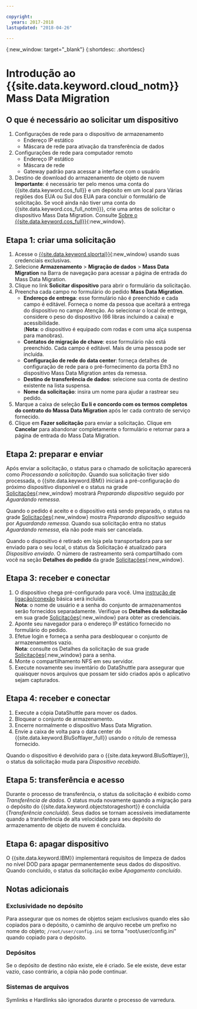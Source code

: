 ```yaml
---

copyright:
  years: 2017-2018
lastupdated: "2018-04-26"

---
```

{:new_window: target="_blank"}
{:shortdesc: .shortdesc}

# Introdução ao {{site.data.keyword.cloud_notm}} Mass Data Migration

## O que é necessário ao solicitar um dispositivo

1. Configurações de rede para o dispositivo de armazenamento
   - Endereço IP estático
   - Máscara de rede para ativação da transferência de dados
2. Configurações de rede para computador remoto
   - Endereço IP estático
   - Máscara de rede 
   - Gateway padrão para acessar a interface com o usuário
3. Destino de download do armazenamento de objeto de nuvem <br/>
   **Importante**: é necessário ter pelo menos uma conta do {{site.data.keyword.cos_full}} e um depósito em um local para Várias regiões dos EUA ou Sul dos EUA para concluir o formulário de solicitação. Se você ainda não tiver uma conta do {{site.data.keyword.cos_full_notm}}}, crie uma antes de solicitar o dispositivo Mass Data Migration. Consulte [Sobre o {{site.data.keyword.cos_full}}](https://console.bluemix.net/docs/services/cloud-object-storage/about-cos.html){:new_window}.

## Etapa 1: criar uma solicitação

1. Acesse o [{{site.data.keyword.slportal}}](https://control.softlayer.com/){:new_window} usando suas credenciais exclusivas.
2. Selecione **Armazenamento** > **Migração de dados** > **Mass Data Migration** na Barra de navegação para acessar a página de entrada do Mass Data Migration.
3. Clique no link **Solicitar dispositivo** para abrir o formulário da solicitação.
4. Preencha cada campo no formulário do pedido **Mass Data Migration**.
   - **Endereço de entrega**: esse formulário não é preenchido e cada campo é editável. Forneça o nome da pessoa que aceitará a entrega do dispositivo no campo Atenção. Ao selecionar o local de entrega, considere o peso do dispositivo (66 libras incluindo a caixa) e acessibilidade. <br/> (**Nota**: o dispositivo é equipado com rodas e com uma alça suspensa para manobras).
   - **Contatos de migração de chave**: esse formulário não está preenchido. Cada campo é editável. Mais de uma pessoa pode ser incluída. 
   - **Configuração de rede do data center**: forneça detalhes de configuração de rede para o pré-fornecimento da porta Eth3 no dispositivo Mass Data Migration antes da remessa.
   - **Destino de transferência de dados**: selecione sua conta de destino existente na lista suspensa.
   - **Nome da solicitação**: insira um nome para ajudar a rastrear seu pedido.
5. Marque a caixa de seleção **Eu li e concordo com os termos completos do contrato do Massa Data Migration** após ler cada contrato de serviço fornecido.
6. Clique em **Fazer solicitação** para enviar a solicitação. Clique em **Cancelar** para abandonar completamente o formulário e retornar para a página de entrada do Mass Data Migration.


## Etapa 2: preparar e enviar

Após enviar a solicitação, o status para o chamado de solicitação aparecerá como *Processando a solicitação*.  Quando sua solicitação tiver sido processada, o {{site.data.keyword.IBM}} iniciará a pré-configuração do próximo dispositivo disponível e o status na grade [Solicitações](https://control.softlayer.com/storage/mdms){:new_window} mostrará *Preparando dispositivo* seguido por *Aguardando remessa*.

Quando o pedido é aceito e o dispositivo está sendo preparado, o status na grade [Solicitações](https://control.softlayer.com/storage/mdms){:new_window} mostra *Preparando dispositivo* seguido por *Aguardando remessa*. Quando sua solicitação entra no status *Aguardando remessa*, ela não pode mais ser cancelada. 

Quando o dispositivo é retirado em loja pela transportadora para ser enviado para o seu local, o status da Solicitação é atualizado para *Dispositivo enviado*. O número de rastreamento será compartilhado com você na seção **Detalhes do pedido** da grade [Solicitações](https://control.softlayer.com/storage/mdms){:new_window}.


## Etapa 3: receber e conectar

1. O dispositivo chega pré-configurado para você. Uma [instrução de ligação/conexão](user-instructions.html) básica será incluída. <br/>
  **Nota**: o nome de usuário e a senha do conjunto de armazenamentos serão fornecidos separadamente. Verifique os **Detalhes da solicitação** em sua grade [Solicitações](https://control.softlayer.com/storage/mdms){:new_window} para obter as credenciais.
2. Aponte seu navegador para o endereço IP estático fornecido no formulário do pedido.
3. Efetue login e forneça a senha para desbloquear o conjunto de armazenamentos vazio. <br/>
   **Nota**: consulte os Detalhes da solicitação de sua grade [Solicitações](https://control.softlayer.com/storage/mdms){:new_window} para a senha.
4. Monte o compartilhamento NFS em seu servidor.
5. Execute novamente seu inventário do DataShuttle para assegurar que quaisquer novos arquivos que possam ter sido criados após o aplicativo sejam capturados.

## Etapa 4: receber e conectar
1. Execute a cópia DataShuttle para mover os dados.
2. Bloquear o conjunto de armazenamento.
3. Encerre normalmente o dispositivo Mass Data Migration.
4. Envie a caixa de volta para o data center do {{site.data.keyword.BluSoftlayer_full}} usando o rótulo de remessa fornecido.

Quando o dispositivo é devolvido para o {{site.data.keyword.BluSoftlayer}}, o status da solicitação muda para *Dispositivo recebido*. 

## Etapa 5: transferência e acesso

Durante o processo de transferência, o status da solicitação é exibido como *Transferência de dados*. O status muda novamente quando a migração para o depósito do {{site.data.keyword.objectstorageshort}} é concluída (*Transferência concluída*). Seus dados se tornam acessíveis imediatamente quando a transferência de alta velocidade para seu depósito do armazenamento de objeto de nuvem é concluída.

## Etapa 6: apagar dispositivo

O {{site.data.keyword.IBM}} implementará requisitos de limpeza de dados no nível DOD para apagar permanentemente seus dados do dispositivo. Quando concluído, o status da solicitação exibe *Apagamento concluído*.

## Notas adicionais

### Exclusividade no depósito

Para assegurar que os nomes de objetos sejam exclusivos quando eles são copiados para o depósito, o caminho de arquivo recebe um prefixo no nome do objeto; `/root/user/config.ini` se torna "root/user/config.ini" quando copiado para o depósito.

### Depósitos

Se o depósito de destino não existe, ele é criado.   Se ele existe, deve estar vazio, caso contrário, a cópia não pode continuar.  

### Sistemas de arquivos

Symlinks e Hardlinks são ignorados durante o processo de varredura.
